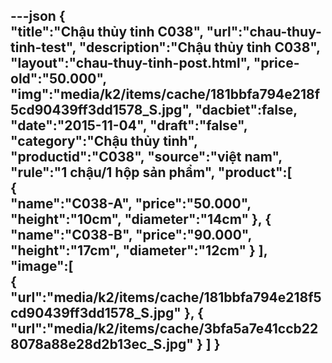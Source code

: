 ---json
{  
   "title":"Chậu thủy tinh C038",
   "url":"chau-thuy-tinh-test",
   "description":"Chậu thủy tinh C038",
   "layout":"chau-thuy-tinh-post.html",
  "price-old":"50.000",
   "img":"media/k2/items/cache/181bbfa794e218f5cd90439ff3dd1578_S.jpg",
   "dacbiet":false,
   "date":"2015-11-04",
   "draft":"false",
   "category":"Chậu thủy tinh",
   "productid":"C038",
   "source":"việt nam",
   "rule":"1 chậu/1 hộp sản phẩm",
   "product":[  
            {  
               "name":"C038-A",
               "price":"50.000",
               "height":"10cm",
               "diameter":"14cm"
            },
            {  
               "name":"C038-B",
               "price":"90.000",
               "height":"17cm",
               "diameter":"12cm"
            }
         ],
   "image":[  
      {  
         "url":"media/k2/items/cache/181bbfa794e218f5cd90439ff3dd1578_S.jpg"
      },
      {  
         "url":"media/k2/items/cache/3bfa5a7e41ccb228078a88e28d2b13ec_S.jpg"
      }
   ]
}
---